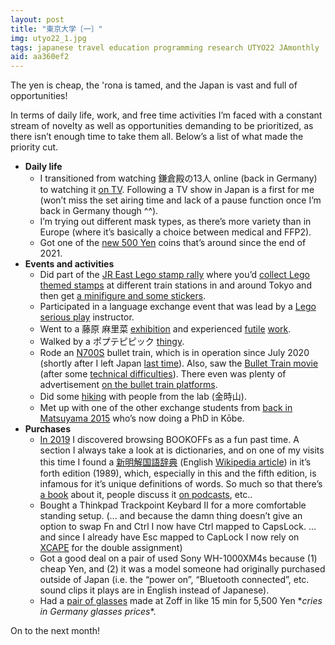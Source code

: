```yaml
---
layout: post
title: "東京大学〔一〕"
img: utyo22_1.jpg
tags: japanese travel education programming research UTYO22 JAmonthly
aid: aa360ef2
---
```


The yen is cheap, the 'rona is tamed, and the Japan is vast and full of opportunities!

In terms of daily life, work, and free time activities I’m faced with a constant stream of novelty as well as opportunities demanding to be prioritized, as there isn’t enough time to take them all. Below’s a list of what made the priority cut.

* **Daily life**
    * I transitioned from watching <span class="mixlang"><span class="swap" swap="The 13 Lords of the Shogun"><span class="inner">鎌倉殿の13人</span></span></span> online (back in Germany) to watching it [on TV](/assets/img/blog/utyo22_add_07.jpg). Following a TV show in Japan is a first for me (won’t miss the set airing time and lack of a pause function once I’m back in Germany though ^^).
    * I’m trying out different mask types, as there’s more variety than in Europe (where it’s basically a choice between medical and FFP2).
    * Got one of the [new 500 Yen](/assets/img/blog/utyo22_add_21.jpg) coins that’s around since the end of 2021.
* **Events and activities**
    * Did part of the [JR East Lego stamp rally](https://twitter.com/jre_legorally22) where you’d [collect Lego themed stamps](/assets/img/blog/utyo22_add_08.jpg) at different train stations in and around Tokyo and then get [a minifigure and some stickers](/assets/img/blog/utyo22_add_09.jpg).
    * Participated in a language exchange event that was lead by a [Lego serious play](/assets/img/blog/utyo22_add_10.jpg) instructor.
    * Went to a <span class="mixlang"><span class="swap" swap="Fujiwara Marina"><span class="inner">藤原 麻里菜</span></span></span> [exhibition](https://fujiwaram.com/archives/1243) and experienced [futile](/assets/img/blog/utyo22_add_11.jpg) [work](/assets/img/blog/utyo22_add_12.jpg).
    * Walked by a <span class="mixlang"><span class="swap" swap="Pop Team Epic"><span class="inner">ポプテピピック</span></span></span> [thingy](/assets/img/blog/utyo22_add_13.jpg).
    * Rode an [N700S](/assets/img/blog/utyo22_add_14.jpg) bullet train, which is in operation since July 2020 (shortly after I left Japan [last time](/a/87696676)). Also, saw the [Bullet Train movie](/assets/img/blog/utyo22_add_15.jpg) (after some [technical difficulties](/assets/img/blog/utyo22_add_16.jpg)). There even was plenty of advertisement [on the bullet train platforms](/assets/img/blog/utyo22_add_17.jpg).
    * Did some [hiking](/assets/img/blog/utyo22_add_18.jpg) with people from the lab (<span class="mixlang"><span class="swap" swap="Mount Kintoki"><span class="inner">金時山</span></span></span>).
    * Met up with one of the other exchange students from [back in Matsuyama 2015](/s/MYJ15) who’s now doing a PhD in Kōbe.
* **Purchases**
    * [In 2019](/a/f29d4d64) I discovered browsing BOOKOFFs as a fun past time. A section I always take a look at is dictionaries, and on one of my visits this time I found a [新明解国語辞典](/assets/img/blog/utyo22_add_19.jpg) (English [Wikipedia article](https://en.wikipedia.org/wiki/Shin_Meikai_kokugo_jiten)) in it’s forth edition (1989), which, especially in this and the fifth edition, is infamous for it’s unique definitions of words. So much so that there’s [a book](https://bookmeter.com/books/509393) about it, people discuss it [on podcasts](https://www.youtube.com/watch?v=1-K5Is_PGBs), etc..
    * Bought a Thinkpad Trackpoint Keybard II for a more comfortable standing setup. (... and because the damn thing doesn’t give an option to swap Fn and Ctrl I now have Ctrl mapped to CapsLock. ... and since I already have Esc mapped to CapLock I now rely on [XCAPE](https://github.com/alols/xcape) for the double assignment)
    * Got a good deal on a pair of used Sony WH-1000XM4s because (1) cheap Yen, and (2) it was a model someone had originally purchased outside of Japan (i.e. the “power on”, “Bluetooth connected”, etc. sound clips it plays are in English instead of Japanese).
    * Had a [pair of glasses](/assets/img/blog/utyo22_add_20.jpg) made at Zoff in like 15 min for 5,500 Yen \**cries in Germany glasses prices*\*.

On to the next month!
